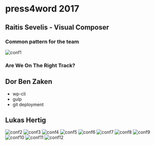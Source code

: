 # press4word 2017

## Raitis Sevelis - Visual Composer
### Common pattern for the team
![conf1](https://i.imgur.com/mg29Exz.jpg)
### Are We On The Right Track?

## Dor Ben Zaken
- wp-cli
- gulp
- git deployment

## Lukas Hertig
![conf2](https://i.imgur.com/UqDYrz6.jpg)
![conf3](https://i.imgur.com/gpEp16J.jpg)
![conf4](https://i.imgur.com/RBtJudA.jpg)
![conf5](https://i.imgur.com/ClJJ4Fh.jpg)
![conf6](https://i.imgur.com/U8mluxz.jpg)
![conf7](https://i.imgur.com/IVu1Dvs.jpg)
![conf8](https://i.imgur.com/ukQgPT1.jpg)
![conf9](https://i.imgur.com/fikpRnc.jpg)
![conf10](https://i.imgur.com/lYA1dkN.jpg)
![conf11](https://i.imgur.com/0QI1Hog.jpg)
![conf12](https://i.imgur.com/eSsSmC3.jpg)
